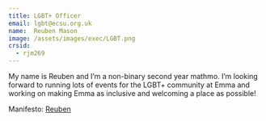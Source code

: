 ```yaml
---
title: LGBT+ Officer
email: lgbt@ecsu.org.uk
name:  Reuben Mason
image: /assets/images/exec/LGBT.png
crsid:
  - rjm269
---
```

My name is Reuben and I’m a non-binary second year mathmo. I’m looking forward to running lots of events for the LGBT+ community at Emma and working on making Emma as inclusive and welcoming a place as possible! 

Manifesto: [Reuben](https://drive.google.com/file/d/19QFdlLqHkTJE9ZqT_mcR5EIRAhdKK93Q/view?usp=sharing)
